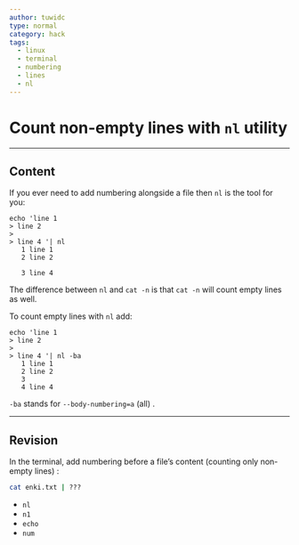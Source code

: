 ```yaml
---
author: tuwidc
type: normal
category: hack
tags:
  - linux
  - terminal
  - numbering
  - lines
  - nl
---
```


# Count non-empty lines with `nl` utility


---

## Content

If you ever need to add numbering alongside a file then `nl` is the tool for you:

```plain-text
echo 'line 1
> line 2
>
> line 4 '| nl
   1 line 1
   2 line 2

   3 line 4
```

The difference between `nl` and `cat -n` is that `cat -n` will count empty lines as well. 

To count empty lines with `nl` add:

```plain-text
echo 'line 1
> line 2
>
> line 4 '| nl -ba
   1 line 1
   2 line 2
   3
   4 line 4
```

`-ba`  stands for `--body-numbering=a` (all) .


---

## Revision

In the terminal, add numbering before a file’s content (counting only non-empty lines) :

```bash
cat enki.txt | ???
```

- `nl`
- `n1`
- `echo`
- `num`
